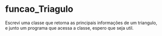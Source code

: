 # funcao_Triagulo
Escrevi uma classe que retorna as principais informações de um triangulo, e junto um programa que acessa a classe, espero que seja util. 
